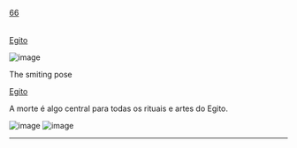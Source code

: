 [66](https://github.com/guilhermeprokisch/ideias/issues/66) 
###### 

[ Egito ](-Egito-)

![image](image)

The smiting pose



[Egito](Egito)

A morte é algo central para todas os rituais e artes do Egito.


![image](image)
![image](image)

-------------------------------------------------------------------------------

